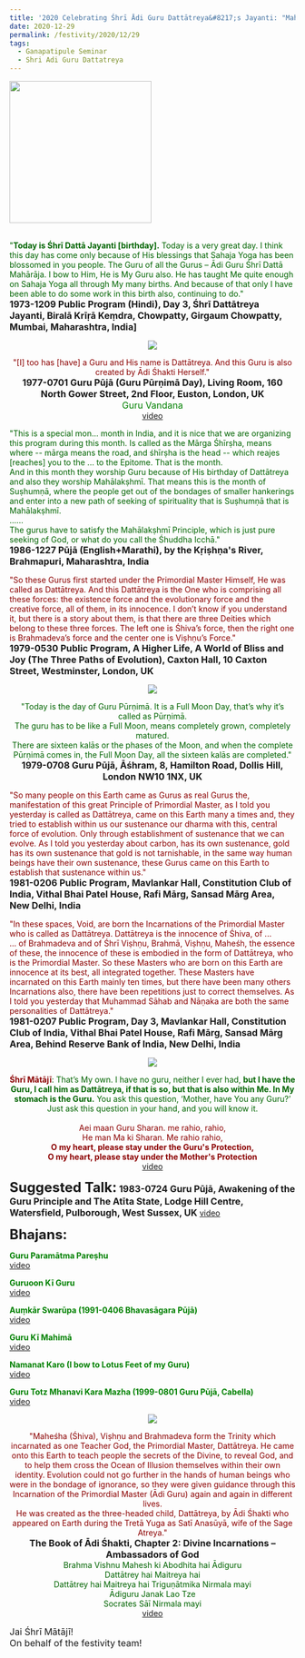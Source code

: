 ```yaml
---
title: '2020 Celebrating Śhrī Ādi Guru Dattātreya&#8217;s Jayanti: "Maheśha (Śhiva), Viṣhṇu and Brahmadeva form the Trinity which incarnated as one Teacher God, the Primordial Master, Dattātreya" '
date: 2020-12-29
permalink: /festivity/2020/12/29
tags:
  - Ganapatipule Seminar
  - Shri Adi Guru Dattatreya
---
```


<div style="text-align: left"><img src="/images/image00.png" width="250" /></div><br>

<p>
<font color="DarkGreen">"<b>Today is Śhrī Dattā Jayanti [birthday].</b> Today is a very great day. I think this day has come only because of His blessings that Sahaja Yoga has been blossomed in you people. The Guru of all the Gurus – Ādi Guru Śhrī Dattā Mahārāja. I bow to Him, He is My Guru also. He has taught Me quite enough on Sahaja Yoga all through My many births. And because of that only I have been able to do some work in this birth also, continuing to do."</font><br>
<font size="+0"><b>1973-1209 Public Program (Hindi), Day 3, Śhrī Dattātreya Jayanti, Biralā Krīṛā Keṃdra, Chowpatty, Girgaum Chowpatty, Mumbai, Maharashtra, India]</b></font>
</p>

<div style="text-align: center"><img src="/images/image599.png" /></div>

<p style=" text-align:center;">
<font color="DarkRed">"[I] too has [have] a Guru and His name is Dattātreya. And this Guru is also created by Ādi Śhakti Herself."</font><br>
<font size="+0"><b>1977-0701 Guru Pūjā (Guru Pūrṇimā Day), Living Room, 160 North Gower Street, 2nd Floor, Euston, London, UK</b></font><br>
<font size="+0"><font color="green">Guru Vandana</font></font><br>
<a href="https://www.youtube.com/watch?v=xw-C4g4swo4&list=PL407136734B2B056D&index=7&ab_channel=SahajaYoga">video</a>
</p>

<p>
<font color="DarkGreen">"This is a special mon... month in India, and it is nice that we are organizing this program during this month. Is called as the Mārga Śhīrṣha, means where -- mārga means the road, and śhīrṣha is the head -- which reajes [reaches] you to the ... to the Epitome. That is the month.<br>
And in this month they worship Guru because of His birthday of Dattātreya and also they worship Mahālakṣhmī. That means this is the month of Suṣhumṇā, where the people get out of the bondages of smaller hankerings and enter into a new path of seeking of spirituality that is Suṣhumṇā that is Mahālakṣhmī.<br>
......<br>
The gurus have to satisfy the Mahālakṣhmī Principle, which is just pure seeking of God, or what do you call the Śhuddha Icchā."</font><br>
<font size="+0"><b>1986-1227 Pūjā (English+Marathi), by the Kṛiṣhṇa's River, Brahmapuri, Maharashtra, India</b></font>
</p>

<p>
<font color="DarkRed">"So these Gurus first started under the Primordial Master Himself, He was called as Dattātreya. And this Dattātreya is the One who is comprising all these forces: the existence force and the evolutionary force and the creative force, all of them, in its innocence. I don’t know if you understand it, but there is a story about them, is that there are three Deities which belong to these three forces. The left one is Śhiva’s force, then the right one is Brahmadeva’s force and the center one is Viṣhṇu’s Force."</font><br>
<font size="+0"><b>1979-0530 Public Program, A Higher Life, A World of Bliss and Joy (The Three Paths of Evolution), Caxton Hall, 10 Caxton Street, Westminster, London, UK</b></font>
</p>

<div style="text-align: center"><img src="/images/image600.png" /></div>

<p style="text-align:center;">
<font color="DarkGreen">"Today is the day of Guru Pūrṇimā. It is a Full Moon Day, that’s why it’s called as Pūrṇimā.<br>
The guru has to be like a Full Moon, means completely grown, completely matured.<br>
There are sixteen kalās or the phases of the Moon, and when the complete Pūrṇimā comes in, the Full Moon Day, all the sixteen kalās are completed."</font><br>
<font size="+0"><b>1979-0708 Guru Pūjā, Āśhram, 8, Hamilton Road, Dollis Hill, London NW10 1NX, UK</b></font>
</p>

<p>
<font color="DarkRed">"So many people on this Earth came as Gurus as real Gurus the, manifestation of this great Principle of Primordial Master, as I told you yesterday is called as Dattātreya, came on this Earth many a times and, they tried to establish within us our sustenance our dharma with this, central force of evolution. Only through establishment of sustenance that we can evolve. As I told you yesterday about carbon, has its own sustenance, gold has its own sustenance that gold is not tarnishable, in the same way human beings have their own sustenance, these Gurus came on this Earth to establish that sustenance within us."</font><br>
<font size="+0"><b>1981-0206 Public Program, Mavlankar Hall, Constitution Club of India, Vithal Bhai Patel House, Rafi Mārg, Sansad Mārg Area, New Delhi, India
</b></font>
</p>

<p>
<font color="DarkRed">"In these spaces, Void, are born the Incarnations of the Primordial Master who is called as Dattātreya.
Dattātreya is the innocence of Śhiva, of ...<br>
... of Brahmadeva and of Śhrī Viṣhṇu, Brahmā, Viṣhṇu, Maheśh, the essence of these, the innocence of these is embodied in the form of Dattātreya, who is the Primordial Master. So these Masters who are born on this Earth are innocence at its best, all integrated together. These Masters have incarnated on this Earth mainly ten times, but there have been many others Incarnations also, there have been repetitions just to correct themselves. As I told you yesterday that Muhammad Sāhab and Nāṇaka are both the same personalities of Dattātreya."</font><br>
<font size="+0"><b>1981-0207 Public Program, Day 3, Mavlankar Hall, Constitution Club of India, Vithal Bhai Patel House, Rafi Mārg, Sansad Mārg Area, Behind Reserve Bank of India, New Delhi, India</b></font>
</p>

<div style="text-align: center"><img src="/images/image601.png" /></div>

<p style=" text-align:center;">
<font color="DarkRed"><b>Śhrī Mātājī</b></font><font color="DarkGreen">: That’s My own. I have no guru, neither I ever had, <b>but I have the Guru, I call him as
Dattātreya, if that is so, but that is also within Me. In My stomach is the Guru.</b> You ask this question,
‘Mother, have You any Guru?’ Just ask this question in your hand, and you will know it.</font><br>
<font size="+0"><b></b></font><br>
<font color="DarkRed">Aei maan Guru Sharan. me rahio, rahio,<br> 
He man Ma ki Sharan. Me rahio rahio,<br> 
<b>O my heart, please stay under the Guru's Protection,<br> 
O my heart, please stay under the Mother's Protection</b></font><br>
<a href="https://www.youtube.com/watch?v=qRDLZNVcF6M&ab_channel=AakashGupta">video</a>
</p>

<font size="+2"><b>Suggested Talk:</b></font> 
<font size="+0"><b>1983-0724 Guru Pūjā, Awakening of the Guru Principle and The Atīta State, Lodge Hill Centre, Watersfield, Pulborough, West Sussex, UK</b></font>
<a href="https://youtu.be/n0UHKv4mSdw"> video</a><br>

<font size="+2"><b>Bhajans:</b></font>

<p>
<font color="green"><b>Guru Paramātma Pareṣhu</b></font><br>
<a href="https://youtu.be/R6M4IgAHMcE"> video</a><br>
</p>

<p>
<font color="green"><b>Guruoon Kī Guru</b></font><br>
<a href="https://youtu.be/a62_qGivxAM">video</a>
</p>

<p>
<font color="green"><b>Auṃkār Swarūpa (1991-0406 Bhavasāgara Pūjā)</b></font><br>
<a href="https://seven-teams.github.io/Videos_Links.html">video</a>
</p>
 
<p>
<font color="green"><b>Guru Kī Mahimā</b></font><br>
<a href="https://youtu.be/gPtkxft14L4">video</a> 
</p>

<p>
<font color="green"><b>Namanat Karo (I bow to Lotus Feet of my Guru)</b></font><br>
<a href="https://youtu.be/KEdz1c-gM_4?list=PL407136734B2B056D">video</a> 
</p>

<p>
<font color="green"><b>Guru Totz Mhanavi Kara Mazha (1999-0801 Guru Pūjā, Cabella)</b></font><br>
<a href="https://seven-teams.github.io/Videos_Links.html">video</a>
</p>

<div style="text-align: center"><img src="/images/image602.png" /></div>

<p style=" text-align:center;">
<font color="DarkRed">"Maheśha (Śhiva), Viṣhṇu and Brahmadeva form the Trinity which incarnated as one Teacher God, the Primordial Master, Dattātreya. 
He came onto this Earth to teach people the secrets of the Divine, to reveal God, and to help them cross the Ocean of Illusion themselves within their own identity. 
Evolution could not go further in the hands of human beings who were in the bondage of ignorance, so they were given guidance through this 
Incarnation of the Primordial Master (Ādi Guru) again and again in different lives.<br> 
He was created as the three-headed child, Dattātreya, by Ādi Śhakti who appeared on Earth during the Tretā Yuga as Satī Anasūyā, wife of the Sage Atreya."</font><br>
<font size="+0"><b>The Book of Ādi Śhakti, Chapter 2: Divine Incarnations – Ambassadors of God</b></font><br>
<font color="DarkGreen">Brahma Vishnu Mahesh ki Abodhita hai Ādiguru<br>
Dattātrey hai Maitreya hai<br>
Dattātrey hai Maitreya hai Triguṇātmika Nirmala mayi<br>
Ādiguru Janak Lao Tze<br>
Socrates Sāī Nirmala mayi  </font><br>
<a href="https://youtu.be/mBnW3jwrIwA">video</a>
</p>

<p>
<font size="+0">Jai Śhrī Mātājī!<br>
On behalf of the festivity team!</font>
</p>